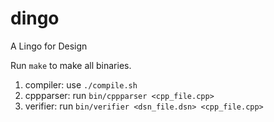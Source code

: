 # dingo
A Lingo for Design

Run `make` to make all binaries.

1. compiler: use `./compile.sh`
2. cppparser: run `bin/cppparser <cpp_file.cpp>`
3. verifier: run `bin/verifier <dsn_file.dsn> <cpp_file.cpp>`
